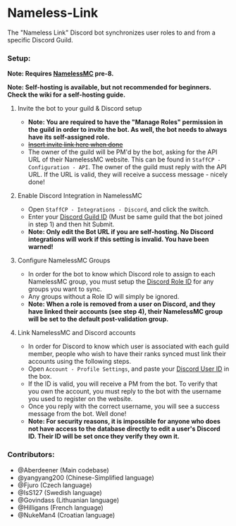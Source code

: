 # Nameless-Link

The "Nameless Link" Discord bot synchronizes user roles to and from a specific Discord Guild.

### Setup:

**Note: Requires [NamelessMC](https://github.com/NamelessMC/Nameless/tree/v2) pre-8.**

**Note: Self-hosting is available, but not recommended for beginners. Check the wiki for a self-hosting guide.**

1. Invite the bot to your guild & Discord setup
    * **Note: You are required to have the "Manage Roles" permission in the guild in order to invite the bot. As well, the bot needs to always have its self-assigned role.**
    * ~~[Insert invite link here when done]()~~
    * The owner of the guild will be PM'd by the bot, asking for the API URL of their NamelessMC website. This can be found in `StaffCP - Configuration - API`. The owner of the guild must reply with the API URL. If the URL is valid, they will receive a success message - nicely done!
 
2. Enable Discord Integration in NamelessMC
    * Open `StaffCP - Integrations - Discord`, and click the switch. 
    * Enter your [Discord Guild ID](https://support.discord.com/hc/en-us/articles/206346498-Where-can-I-find-my-User-Server-Message-ID-) (Must be same guild that the bot joined in step 1) and then hit Submit.
    * **Note: Only edit the Bot URL if you are self-hosting. No Discord integrations will work if this setting is invalid. You have been warned!**
 
3. Configure NamelessMC Groups
    * In order for the bot to know which Discord role to assign to each NamelessMC group, you must setup the [Discord Role ID](https://discordhelp.net/role-id) for any groups you want to sync.
    * Any groups without a Role ID will simply be ignored.
    * **Note: When a role is removed from a user on Discord, and they have linked their accounts (see step 4), their NamelessMC group will be set to the default post-validation group.**

4. Link NamelessMC and Discord accounts
    * In order for Discord to know which user is associated with each guild member, people who wish to have their ranks synced must link their accounts using the following steps.
    * Open `Account - Profile Settings`, and paste your [Discord User ID](https://support.discord.com/hc/en-us/articles/206346498-Where-can-I-find-my-User-Server-Message-ID-) in the box.
    * If the ID is valid, you will receive a PM from the bot. To verify that you own the account, you must reply to the bot with the username you used to register on the website.
    * Once you reply with the correct username, you will see a success message from the bot. Well done!
    * **Note: For security reasons, it is impossible for anyone who does not have access to the database directly to edit a user's Discord ID. Their ID will be set once they verify they own it.**

### Contributors:
* @Aberdeener (Main codebase)
* @yangyang200 (Chinese-Simplified language)
* @Fjuro (Czech language)
* @IsS127 (Swedish language)
* @Govindass (Lithuanian language)
* @Hilligans (French language)
* @NukeMan4 (Croatian language)